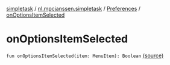 [simpletask](../../index.md) / [nl.mpcjanssen.simpletask](../index.md) / [Preferences](index.md) / [onOptionsItemSelected](.)

# onOptionsItemSelected

`fun onOptionsItemSelected(item: MenuItem): Boolean` [(source)](https://github.com/mpcjanssen/simpletask-android/blob/master/src/main/java/nl/mpcjanssen/simpletask/Preferences.kt#L139)